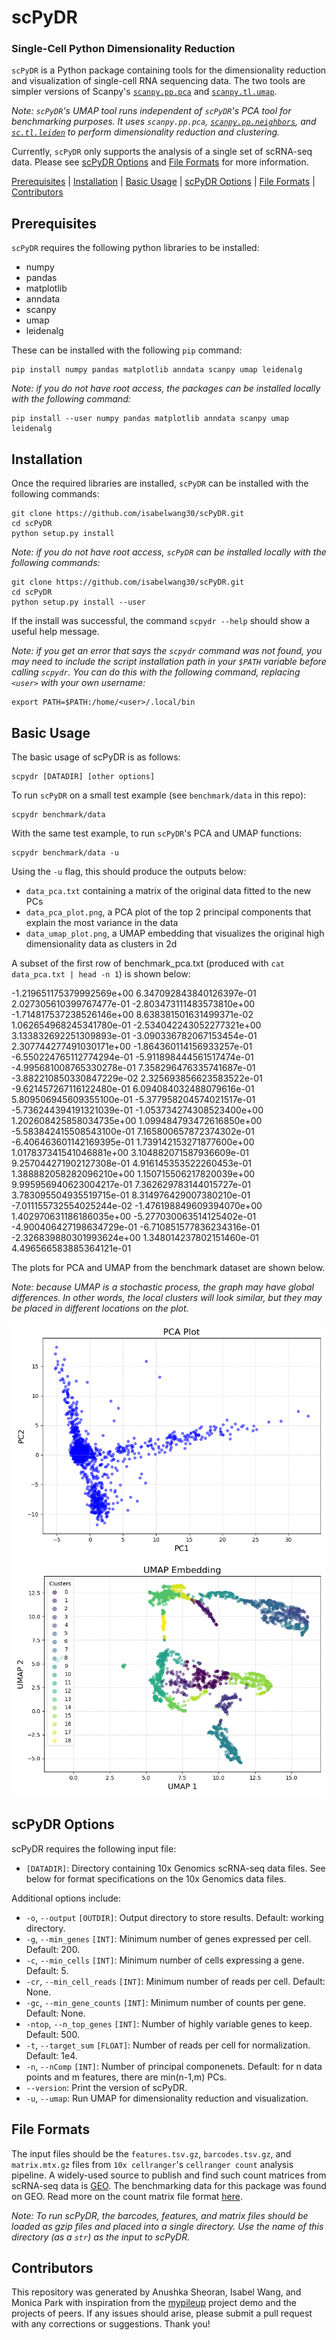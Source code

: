 # scPyDR
### Single-Cell Python Dimensionality Reduction
`scPyDR` is a Python package containing tools for the dimensionality reduction and visualization of single-cell RNA sequencing data. The two tools are simpler versions of Scanpy's [`scanpy.pp.pca`](https://scanpy.readthedocs.io/en/stable/generated/scanpy.pp.pca.html) and [`scanpy.tl.umap`](https://scanpy.readthedocs.io/en/stable/generated/scanpy.tl.umap.html).

*Note: `scPyDR`'s UMAP tool runs independent of `scPyDR`'s PCA tool for benchmarking purposes. It uses `scanpy.pp.pca`, [`scanpy.pp.neighbors`](https://scanpy.readthedocs.io/en/stable/api/generated/scanpy.pp.neighbors.html), and [`sc.tl.leiden`](https://scanpy.readthedocs.io/en/stable/generated/scanpy.tl.leiden.html) to perform dimensionality reduction and clustering.*

Currently, `scPyDR` only supports the analysis of a single set of scRNA-seq data. Please see [scPyDR Options](#Options) and [File Formats](#Formats) for more information.

[Prerequisites](#Prerequisites) | [Installation](#Installation) | [Basic Usage](#Usage) | [scPyDR Options](#Options) | [File Formats](#Formats) | 
[Contributors](#Contributors)

## Prerequisites<a name="Prerequisites"></a>
`scPyDR` requires the following python libraries to be installed:
* numpy
* pandas
* matplotlib
* anndata
* scanpy
* umap
* leidenalg

These can be installed with the following `pip` command:
```
pip install numpy pandas matplotlib anndata scanpy umap leidenalg
```

*Note: if you do not have root access, the packages can be installed locally with the following command:*
```
pip install --user numpy pandas matplotlib anndata scanpy umap leidenalg
```

## Installation<a name="Installation"></a>
Once the required libraries are installed, `scPyDR` can be installed with the following commands:
```
git clone https://github.com/isabelwang30/scPyDR.git
cd scPyDR
python setup.py install
```

*Note: if you do not have root access, `scPyDR` can be installed locally with the following commands:*
```
git clone https://github.com/isabelwang30/scPyDR.git
cd scPyDR
python setup.py install --user
```

If the install was successful, the command `scpydr --help` should show a useful help message.

*Note: if you get an error that says the `scpydr` command was not found, you may need to include the script installation path in your `$PATH` variable before calling `scpydr`. You can do this with the following command, replacing `<user>` with your own username:*
```
export PATH=$PATH:/home/<user>/.local/bin
```

## Basic Usage<a name="Usage"></a>
The basic usage of scPyDR is as follows:
```
scpydr [DATADIR] [other options]
```

To run `scPyDR` on a small test example (see `benchmark/data` in this repo):
```
scpydr benchmark/data
```

With the same test example, to run `scPyDR`'s PCA and UMAP functions:
```
scpydr benchmark/data -u
```

Using the `-u` flag, this should produce the outputs below:
* `data_pca.txt` containing a matrix of the original data fitted to the new PCs
* `data_pca_plot.png`, a PCA plot of the top 2 principal components that explain the most variance in the data
* `data_umap_plot.png`, a UMAP embedding that visualizes the original high dimensionality data as clusters in 2d

A subset of the first row of benchmark_pca.txt (produced with `cat data_pca.txt | head -n 1`) is shown below:

-1.219651175379992569e+00       6.347092843840126397e-01        2.027305610399767477e-01        -2.803473111483573810e+00     -1.714817537238526146e+00       8.638381501631499371e-02        1.062654968245341780e-01        -2.534042243052277321e+00     3.133832692251309893e-01        -3.090336782067153454e-01       2.307744277491030171e+00        -1.864360114156933257e-01     -6.550224765112774294e-01       -5.911898444561517474e-01       -4.995681008765330278e-01    7.358296476335741687e-01 -3.882210850330847229e-02       2.325693856623583522e-01        -9.621457267116122480e-01    6.094084032488079616e-01 5.809506945609355100e-01        -5.377958204574021517e-01       -5.736244394191321039e-01    -1.053734274308523400e+00        1.202608425858034735e+00        1.099484793472616850e+00        -5.583842415508543100e-01     7.165800657872374302e-01        -6.406463601142169395e-01       1.739142153271877600e+00        1.017837341541046881e+00      3.104882071587936609e-01        9.257044271902127308e-01        4.916145353522260453e-01        1.388882058282096210e+00      1.150715506217820039e+00        9.995956940623004217e-01        7.362629783144015727e-01     3.783095504935519715e-01 8.314976429007380210e-01        -7.011155732554025244e-02       -1.476198849609394070e+00    1.402970631186186035e+00 -5.277030063514125402e-01       -4.900406427198634729e-01       -6.710851577836234316e-01    -2.326839880301993624e+00        1.348014237802151460e-01        4.496566583885364121e-01

The plots for PCA and UMAP from the benchmark dataset are shown below. 

*Note: because UMAP is a stochastic process, the graph may have global differences. In other words, the local clusters will look similar, but they may be placed in different locations on the plot.*

<img src="data_pca_plot.png">
<img src="data_umap_plot.png">

## scPyDR Options<a name="Options"></a>
scPyDR requires the following input file:
* `[DATADIR]`: Directory containing 10x Genomics scRNA-seq data files. See below for format specifications on the 10x Genomics data files.

Additional options include:
* `-o`, `--output` `[OUTDIR]`: Output directory to store results. Default: working directory.
* `-g`, `--min_genes` `[INT]`: Minimum number of genes expressed per cell. Default: 200.
* `-c`, `--min_cells` `[INT]`: Minimum number of cells expressing a gene. Default: 5.
* `-cr`, `--min_cell_reads` `[INT]`: Minimum number of reads per cell. Default: None.
* `-gc`, `--min_gene_counts` `[INT]`: Minimum number of counts per gene. Default: None.
* `-ntop`, `--n_top_genes` `[INT]`: Number of highly variable genes to keep. Default: 500.
* `-t`, `--target_sum` `[FLOAT]`: Number of reads per cell for normalization. Default: 1e4.
* `-n`, `--nComp` `[INT]`: Number of principal componenets. Default: for n data points and m features, there are min(n-1,m) PCs.
* `--version`: Print the version of scPyDR.
* `-u`, `--umap`: Run UMAP for dimensionality reduction and visualization.

## File Formats<a name="Formats"></a>
The input files should be the `features.tsv.gz`, `barcodes.tsv.gz`, and `matrix.mtx.gz` files from `10x cellranger`'s `cellranger count` analysis pipeline. A widely-used source to publish and find such count matrices from scRNA-seq data is [GEO](https://www.ncbi.nlm.nih.gov/geo/). The benchmarking data for this package was found on GEO. Read more on the count matrix file format [here](https://www.10xgenomics.com/support/software/cell-ranger-arc/latest/analysis/feature-barcode-matrices). 

*Note: To run scPyDR, the barcodes, features, and matrix files should be loaded as gzip files and placed into a single directory. Use the name of this directory (as a `str`) as the input to scPyDR.*

## Contributors<a name="Contributors"></a>
This repository was generated by Anushka Sheoran, Isabel Wang, and Monica Park with inspiration from the [mypileup](https://github.com/gymreklab/cse185-demo-project#readme) project demo and the projects of peers. If any issues should arise, please submit a pull request with any corrections or suggestions. Thank you!
